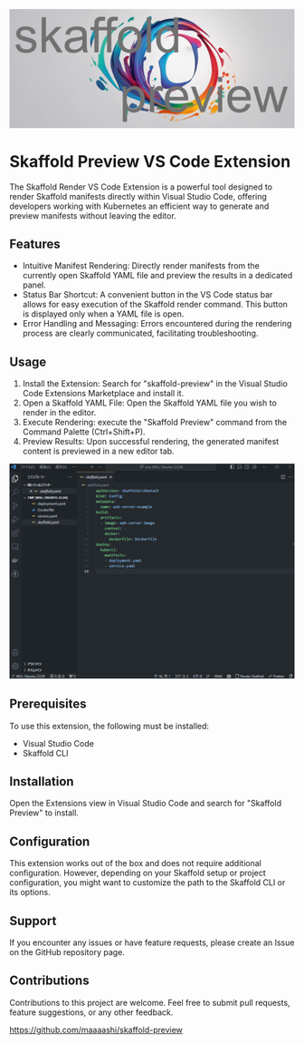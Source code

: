 ![skaffold-preview](docs/skaffold-preview.png)

# Skaffold Preview VS Code Extension

The Skaffold Render VS Code Extension is a powerful tool designed to render Skaffold manifests directly within Visual Studio Code, offering developers working with Kubernetes an efficient way to generate and preview manifests without leaving the editor.

## Features

- Intuitive Manifest Rendering: Directly render manifests from the currently open Skaffold YAML file and preview the results in a dedicated panel.
- Status Bar Shortcut: A convenient button in the VS Code status bar allows for easy execution of the Skaffold render command. This button is displayed only when a YAML file is open.
- Error Handling and Messaging: Errors encountered during the rendering process are clearly communicated, facilitating troubleshooting.

## Usage

1. Install the Extension: Search for "skaffold-preview" in the Visual Studio Code Extensions Marketplace and install it.
2. Open a Skaffold YAML File: Open the Skaffold YAML file you wish to render in the editor.
3. Execute Rendering: execute the "Skaffold Preview" command from the Command Palette (Ctrl+Shift+P).
4. Preview Results: Upon successful rendering, the generated manifest content is previewed in a new editor tab.

![usage](docs/usage.gif)

## Prerequisites

To use this extension, the following must be installed:

- Visual Studio Code
- Skaffold CLI

## Installation

Open the Extensions view in Visual Studio Code and search for "Skaffold Preview" to install.

## Configuration

This extension works out of the box and does not require additional configuration. However, depending on your Skaffold setup or project configuration, you might want to customize the path to the Skaffold CLI or its options.

## Support

If you encounter any issues or have feature requests, please create an Issue on the GitHub repository page.

## Contributions

Contributions to this project are welcome. Feel free to submit pull requests, feature suggestions, or any other feedback.

https://github.com/maaaashi/skaffold-preview